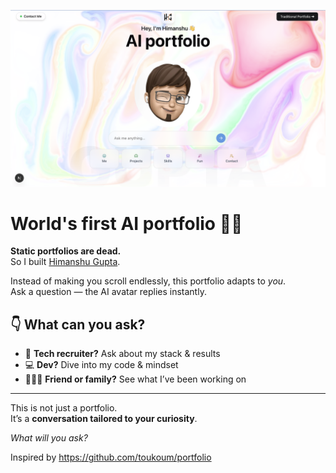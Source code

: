 

![image](assets/readme-photo2.png)
 
# World's first AI portfolio 🤖✨  

**Static portfolios are dead.**  
So I built [Himanshu Gupta]().

Instead of making you scroll endlessly, this portfolio adapts to *you*.  
Ask a question — the AI avatar replies instantly.

## 👇 What can you ask?

- 🧠 **Tech recruiter?** Ask about my stack & results  
- 💻 **Dev?** Dive into my code & mindset  
- 🧑‍🤝‍🧑 **Friend or family?** See what I’ve been working on  

---

This is not just a portfolio.  
It’s a **conversation tailored to your curiosity**.

*What will you ask?*

Inspired by https://github.com/toukoum/portfolio
